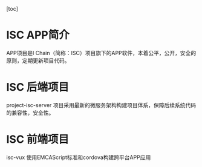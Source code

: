 [toc]
# ISC APP简介
APP项目是I Chain（简称：ISC）项目旗下的APP软件，本着公平，公开，安全的原则，定期更新项目代码。

# ISC 后端项目
project-isc-server 项目采用最新的微服务架构构建项目体系，保障后续系统代码的兼容性，安全性。

# ISC 前端项目
isc-vux 使用EMCAScript标准和cordova构建跨平台APP应用
